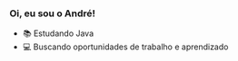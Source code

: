 ### Oi, eu sou o André!
 - 📚 Estudando Java
 - 💻 Buscando oportunidades de trabalho e aprendizado
 



